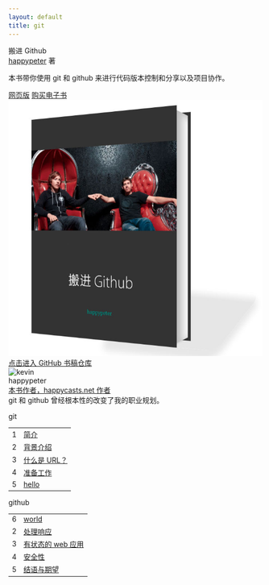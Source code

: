 ```yaml
---
layout: default
title: git
---
```

<section class='book'>
  <div class='wrapper-inside clearfix'>
    <div class='top-large'>
      <div class='book-title'>
        搬进 Github
      </div>
      <div class='book-author'>
        <a href="https://github.com/happypeter">happypeter</a> 著
      </div>
      <p class='book-description'>
        本书带你使用 git 和 github 来进行代码版本控制和分享以及项目协作。
      </p>
      <a href="http://happypeter.github.io/gitbeijing#read" class="read-btn">网页版</a>
      <a href="https://selfstore.io/products/266" class="read-btn">购买电子书</a>
    </div>
    <img alt="git" class="book-image" src="images/stepin_github_3d.jpg"/>
  </div>
</section>
<div class="divider">
  <a href="https://github.com/happypeter/gitbeijing">点击进入 GitHub 书稿仓库</a>
</div>
<div class="reviewers">
  <div class="name-card">
    <img src="https://avatars1.githubusercontent.com/u/72467?v=3&s=460" alt="kevin">
    <div class="text">
      <div class="name">
       happypeter
      </div>
      <div class="job-title"><a href="http://www.happycasts.net/">本书作者，happycasts.net 作者</a></div>
      git 和 github 曾经根本性的改变了我的职业规划。
    </div>
  </div>
</div>
<div class="contents-wrapper">
  <div class="table-of-contents" id="read">
    <p class="part">git</p>
    <table class="index-table">
      <tbody>
        <tr class="chapter-wrap">
         <td class="chapter-index">1</td>
         <td class="chapter-title">
           <a href="book/background/1_introduction.html">简介</a>
         </td>
        </tr>
        <tr class="chapter-wrap even">
          <td class="chapter-index">2</td>
          <td class="chapter-title">
            <a href="book/background/2_background.html">背景介绍</a>
          </td>
        </tr>
        <tr class="chapter-wrap">
          <td class="chapter-index">3</td>
          <td class="chapter-title">
            <a href="book/background/3_what_is_url.html">什么是 URL？</a>
          </td>
        </tr>
        <tr class="chapter-wrap even">
          <td class="chapter-index">4</td>
          <td class="chapter-title">
            <a href="book/background/4_preparations.html">准备工作</a>
          </td>
        </tr>
        <tr class="chapter-wrap even">
          <td class="chapter-index">5</td>
          <td class="chapter-title">
            <a href="book/5_hello.html">hello</a>
          </td>
        </tr>
      </tbody>
    </table>
    <p class="part">github</p>
    <table class="index-table">
      <tbody>
        <tr class="chapter-wrap">
          <td class="chapter-index">6</td>
          <td class="chapter-title">
            <a href="book/6_world.html">world</a>
          </td>
        </tr>
        <tr class="chapter-wrap even">
          <td class="chapter-index">2</td>
          <td class="chapter-title">
            <a href="book/http/2_processing_responses.html">处理响应</a>
          </td>
        </tr>
        <tr class="chapter-wrap">
          <td class="chapter-index">3</td>
          <td class="chapter-title">
            <a href="book/http/3_stateful_web_applications.html">有状态的 web 应用</a>
          </td>
        </tr>
        <tr class="chapter-wrap even">
          <td class="chapter-index">4</td>
          <td class="chapter-title">
            <a href="book/http/4_security.html">安全性</a>
          </td>
        </tr>
        <tr class="chapter-wrap">
          <td class="chapter-index">5</td>
          <td class="chapter-title">
            <a href="book/http/5_conclusion_and_next_steps.html">结语与期望</a>
          </td>
        </tr>
      </tbody>
    </table>
  </div>
</div>
